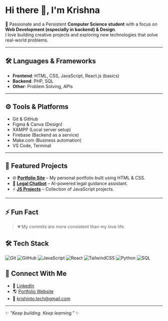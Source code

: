 # Hi there 👋, I'm Krishna  

🚀 Passionate and a Persistent **Computer Science student** with a focus on **Web Development (especially in backend) & Design**.  
I love building creative projects and exploring new technologies that solve real-world problems.  

---

## 🛠️ Languages & Frameworks  
- **Frontend**: HTML, CSS, JavaScript, React.js (basics)  
- **Backend**: PHP, SQL  
- **Other**: Problem Solving, APIs  

---

## ⚙️ Tools & Platforms  
- Git & GitHub  
- Figma & Canva (Design)  
- XAMPP (Local server setup)  
- Firebase (Backend as a service)  
- Make.com (Business automation)  
- VS Code, Terminal  

---

## 📌 Featured Projects  
- 🌐 [**Portfolio Site**](https://github.com/krishtech-here/PortFolio-Site) – My personal portfolio built using HTML & CSS.  
- 🤖 [**Legal Chatbot**](https://github.com/krishtech-here/legal-chatbot) – AI-powered legal guidance assistant.  
- ⚡ [**JS Projects**](https://github.com/krishtech-here/Js-Projects) – Collection of JavaScript projects.  


<!--## 📊 GitHub Stats  
![Krishna's GitHub stats](https://github-readme-stats.vercel.app/api?username=krishtech-here&show_icons=true&theme=tokyonight)  

![Top Langs](https://github-readme-stats.vercel.app/api/top-langs/?username=krishtech-here&layout=compact&theme=tokyonight)-->

---
## ⚡ Fun Fact  
> 💔 My commits are more consistent than my love life.

## 🛠️ Tech Stack  

![Git](https://img.shields.io/badge/Git-0A0A0A?style=for-the-badge&logo=git&logoColor=F05032) 
![GitHub](https://img.shields.io/badge/GitHub-0A0A0A?style=for-the-badge&logo=github&logoColor=ffffff) 
![JavaScript](https://img.shields.io/badge/JavaScript-0A0A0A?style=for-the-badge&logo=javascript&logoColor=F7DF1E) 
![React](https://img.shields.io/badge/React-0A0A0A?style=for-the-badge&logo=react&logoColor=61DAFB) 
![TailwindCSS](https://img.shields.io/badge/TailwindCSS-0A0A0A?style=for-the-badge&logo=tailwindcss&logoColor=38B2AC) 
![Python](https://img.shields.io/badge/Python-0A0A0A?style=for-the-badge&logo=python&logoColor=3776AB) 
![SQL](https://img.shields.io/badge/SQL-0A0A0A?style=for-the-badge&logo=mysql&logoColor=4479A1)


## 🤝 Connect With Me  
- 💼 [LinkedIn](https://www.linkedin.com/in/krishna-b-s-b35628319/) 
- 🌎 [Portfolio Website](https://github.com/krishtech-here/PortFolio-Site)  
- 📧 krishinto.tech@gmail.com  

---
✨ _"Keep building. Keep learning."_ ✨



